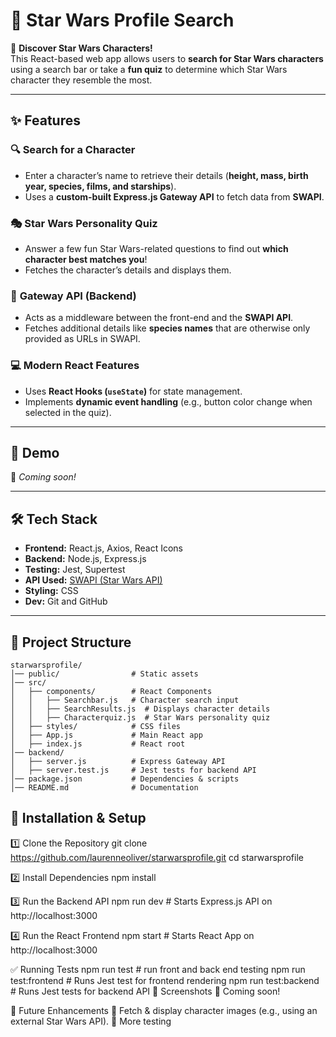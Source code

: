 # 🌌 Star Wars Profile Search

🚀 **Discover Star Wars Characters!**  
This React-based web app allows users to **search for Star Wars characters** using a search bar or take a **fun quiz** to determine which Star Wars character they resemble the most.

---

## ✨ Features

### 🔍 **Search for a Character**
- Enter a character’s name to retrieve their details (**height, mass, birth year, species, films, and starships**).
- Uses a **custom-built Express.js Gateway API** to fetch data from **SWAPI**.

### 🎭 **Star Wars Personality Quiz**
- Answer a few fun Star Wars-related questions to find out **which character best matches you**!
- Fetches the character’s details and displays them.

### 🚀 **Gateway API (Backend)**
- Acts as a middleware between the front-end and the **SWAPI API**.
- Fetches additional details like **species names** that are otherwise only provided as URLs in SWAPI.

### 💻 **Modern React Features**
- Uses **React Hooks (`useState`)** for state management.
- Implements **dynamic event handling** (e.g., button color change when selected in the quiz).

---

## 📸 Demo

🚀 _Coming soon!_

---

## 🛠️ Tech Stack

- **Frontend:** React.js, Axios, React Icons  
- **Backend:** Node.js, Express.js  
- **Testing:** Jest, Supertest  
- **API Used:** [SWAPI (Star Wars API)](https://swapi.dev/)  
- **Styling:** CSS
- **Dev:** Git and GitHub

---

## 📂 Project Structure

```plaintext
starwarsprofile/
│── public/                # Static assets
│── src/
│   ├── components/        # React Components
│   │   ├── Searchbar.js   # Character search input
│   │   ├── SearchResults.js  # Displays character details
│   │   ├── Characterquiz.js  # Star Wars personality quiz
│   ├── styles/            # CSS files
│   ├── App.js             # Main React app
│   ├── index.js           # React root
│── backend/
│   ├── server.js          # Express Gateway API
│   ├── server.test.js     # Jest tests for backend API
│── package.json           # Dependencies & scripts
│── README.md              # Documentation
```
## 🚀 Installation & Setup
1️⃣ Clone the Repository
git clone https://github.com/laurenneoliver/starwarsprofile.git
cd starwarsprofile

2️⃣ Install Dependencies
npm install

3️⃣ Run the Backend API
npm run dev  # Starts Express.js API on http://localhost:3000

4️⃣ Run the React Frontend
npm start  # Starts React App on http://localhost:3000

✅ Running Tests
npm run test # run front and back end testing
npm run test:frontend # Runs Jest test for frontend rendering
npm run test:backend  # Runs Jest tests for backend API
🎨 Screenshots
🚀 Coming soon!

🔮 Future Enhancements
🎥 Fetch & display character images (e.g., using an external Star Wars API).
🧪 More testing 
